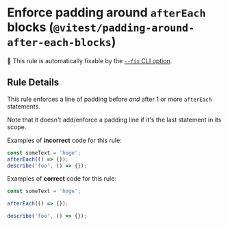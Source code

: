 # Enforce padding around `afterEach` blocks (`@vitest/padding-around-after-each-blocks`)

🔧 This rule is automatically fixable by the [`--fix` CLI option](https://eslint.org/docs/latest/user-guide/command-line-interface#--fix).

<!-- end auto-generated rule header -->

## Rule Details

This rule enforces a line of padding before _and_ after 1 or more `afterEach`
statements.

Note that it doesn't add/enforce a padding line if it's the last statement in
its scope.

Examples of **incorrect** code for this rule:

```js
const someText = 'hoge';
afterEach(() => {});
describe('foo', () => {});
```

Examples of **correct** code for this rule:

```js
const someText = 'hoge';

afterEach(() => {});

describe('foo', () => {});
```
